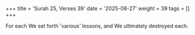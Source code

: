 +++
title = 'Surah 25, Verses 39'
date = '2025-08-27'
weight = 39
tags = []
+++

For each We set forth ˹various˺ lessons, and We ultimately destroyed each.